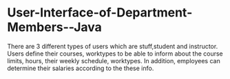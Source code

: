 # User-Interface-of-Department-Members--Java


There are 3 different types of users which are stuff,student and instructor. Users define their courses, worktypes to be able to inform about the course limits, hours, their weekly schedule, worktypes. In addition, employees can determine their salaries according to the these info.
